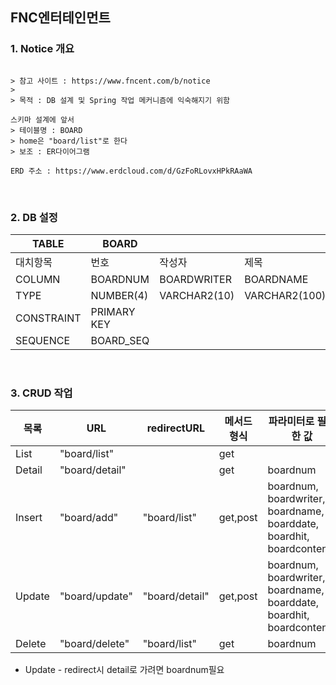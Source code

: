 ## FNC엔터테인먼트

### 1. **Notice 개요**

```

> 참고 사이트 : https://www.fncent.com/b/notice
> 
> 목적 : DB 설계 및 Spring 작업 메커니즘에 익숙해지기 위함

스키마 설계에 앞서
> 테이블명 : BOARD
> home은 "board/list"로 한다
> 보조 : ER다이어그램

ERD 주소 : https://www.erdcloud.com/d/GzFoRLovxHPkRAaWA

``` 


<br>

### 2. DB 설정


TABLE | BOARD ||||||
--|--|--|--|--|--|--
대치항목 | 번호 | 작성자 | 제목 | 날짜 | 조회수 | 내용
COLUMN | BOARDNUM | BOARDWRITER | BOARDNAME | BOARDDATE | BOARDHIT  | BOARDCONTENTS
TYPE | NUMBER(4) | VARCHAR2(10) | VARCHAR2(100) |DATE | NUMBER(5) | CLOB
CONSTRAINT | PRIMARY KEY ||||
SEQUENCE | BOARD_SEQ  ||||



<br>

### 3. CRUD 작업

 목록  |  URL  | redirectURL| 메서드 형식  | 파라미터로 필요한 값 | JSP 
--|--|--|--|--|--
List   | "board/list" | | get |   | list.jsp  
Detail | "board/detail" | | get | boardnum | detail.jsp
Insert | "board/add" | "board/list" | get,post | boardnum, boardwriter, boardname, boarddate, boardhit, boardcontents | add.jsp
Update | "board/update" | "board/detail" | get,post | boardnum, boardwriter, boardname, boarddate, boardhit, boardcontents| update.jsp
Delete | "board/delete" |"board/list" | get | boardnum | list.jsp

* Update - redirect시 detail로 가려면 boardnum필요  

